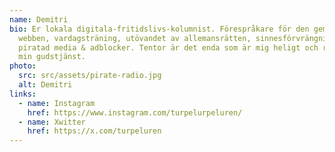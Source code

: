 ```yaml
---
name: Demitri
bio: Er lokala digitala-fritidslivs-kolumnist. Förespråkare för den gemena
  webben, vardagsträning, utövandet av allemansrätten, sinnesförvrängningar,
  piratad media & adblocker. Tentor är det enda som är mig heligt och rave är
  min gudstjänst.
photo:
  src: src/assets/pirate-radio.jpg
  alt: Demitri
links:
  - name: Instagram
    href: https://www.instagram.com/turpelurpeluren/
  - name: Xwitter
    href: https://x.com/turpeluren
---
```

